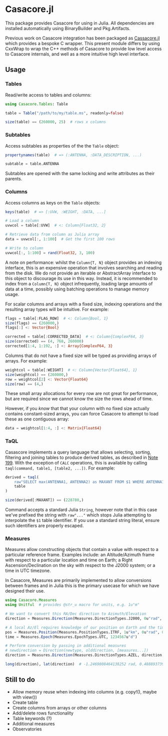 # Casacore.jl

This package provides Casacore for using in Julia. All dependencies are installed automatically using BinaryBuilder and Pkg.Artifacts.

Previous work on Casacore integration has been packaged as [Cassacore.jl](https://github.com/kiranshila/CasaCore.jl) which provides a bespoke C wrapper. This present module differs by using CxxWrap to wrap the C++ methods of Casacore to provide low level access to Casacore internals, and well as a more intuitive high level interface.

## Usage

### Tables

Read/write access to tables and columns:

```julia
using Casacore.Tables: Table

table = Table("/path/to/my/table.ms", readonly=false)

size(table) == (260000, 25)  # rows x columns
```

### Subtables

Access subtables as properties of the the `Table` object:

```julia
propertynames(table)  # => (:ANTENNA, :DATA_DESCRIPTION, ...)

subtable = table.ANTENNA
```

Subtables are opened with the same locking and write attributes as their parents.

### Columns

Access columns as keys on the `Table` objects:

```julia
keys(table)  # => [:UVW, :WEIGHT, :DATA, ...]

# Load a column
uvwcol = table[:UVW]  # <: Column{Float32, 2}

# Retrieve data from column as Julia array
data = uvwcol[:, 1:100]  # Get the first 100 rows

# Write to column
uvwcol[:, 1:100] = rand(Float32, 3, 100)
```

A note on performance: whilst the `Column{T, N}` object provides an indexing interface, this is an expensive operation that involves searching and reading from the disk. We do not provide an iterable or AbstractArray interface to this object to discourage its use in this way. Instead, it is recommended to index from a `Column{T, N}` object infrequently, loading large amounts of data at a time, possibly using batching operations to manage memory usage.

For scalar columns and arrays with a fixed size, indexing operations and the resulting array types will be intuitive. For example:

```julia
flags = table[:FLAG_ROW]  # <: Column{Bool, 1}
size(flags) == (260000,)
flags[:] <: Vector{Bool}

corrected = table[:CORRECTED_DATA]  # <: Column{ComplexF64, 3}
size(corrected) == (4, 768, 260000)
corrected[1:4, 1:192, :] <: Array{ComplexF64, 3}
```

Columns that do not have a fixed size will be typed as providing arrays of arrays. For example:

```julia
weightcol = table[:WEIGHT]  # <: Column{Vector{Float64}, 1}
size(weightcol) == (260000,)
row = weightcol[2] <: Vector{Float64}
size(row) == (4,)
```

These small array allocations for every row are not great for performance, but are required since we cannot know the size the rows ahead of time.

However, if you _know_ that that your column with no fixed size actually contains constant-sized arrays, you can force Casacore to attempt to load these as one contiguous array:

```julia
data = weightcol[1:4, :] <: Matrix{Float64}
```

### TaQL

Casascore implements a query language that allows selecting, sorting, filtering and joining tables to produce derived tables, as described in [Note 199](https://casacore.github.io/casacore-notes/199.html). With the exception of `CALC` operations, this is available by calling `taql(command, table1, [table2, ...])`. For example:

```julia
derived = taql(
    raw"SELECT max(ANTENNA1, ANTENNA2) as MAXANT FROM $1 WHERE ANTENNA1 <> ANTENNA2 AND NOT FLAG_ROW",
    table
)

size(derived[:MAXANT]) == (228780,)
```

Command accepts a standard Julia `String`, however note that in this case we've prefixed the string with `raw"..."` which stops Julia attempting to interpolate the `$1` table identifier. If you use a standard string literal, ensure such identifiers are properly escaped.

### Measures

Measures allow constructing objects that contain a value with respect to a particular reference frame. Examples include: an Altitude/Azimuth frame with respect to a particular location and time on Earth; a Right Ascension/Declination on the sky with respect to the J2000 system; or a time in UTC timezone.

In Casacore, Measures are primarily implemented to allow conversions between frames and in Julia this is the primary usecase for which we have designed their use.

```julia
using Casacore.Measures
using Unitful  # provides @str_u macro for units, e.g. 1u"m"

# We want to convert this RA/Dec direction to Azimuth/Elevation
direction = Measures.Direction(Measures.DirectionTypes.J2000, 0u"rad", 0u"rad")

# A local Az/El requires knowledge of our position on Earth and the time
pos = Measures.Position(Measures.PositionTypes.ITRF, 1u"km", 0u"rad", 0u"rad")
time = Measures.Epoch(Measures.EpochTypes.UTC, 1234567u"d")

# Perform conversion by passing in additional measures
# newdirection = Direction(newtype, olddirection, [measures...])
direction = Measures.Direction(Measures.DirectionTypes.AZEL, direction, pos, time)

long(direction), lat(direction)  # -1.2469808464138252 rad, 0.48889373998953756 rad
```

## Still to do

* Allow memory reuse when indexing into columns (e.g. copy!(), maybe with view())
* Create table
* Create columns from arrays or other columns
* Add/delete rows functionality
* Table keywords (?)
* Additional measures
* Observatories

